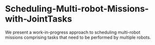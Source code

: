# Scheduling-Multi-robot-Missions-with-JointTasks
We present a work-in-progress approach to scheduling multi-robot missions comprising tasks that need to be performed by multiple robots.
